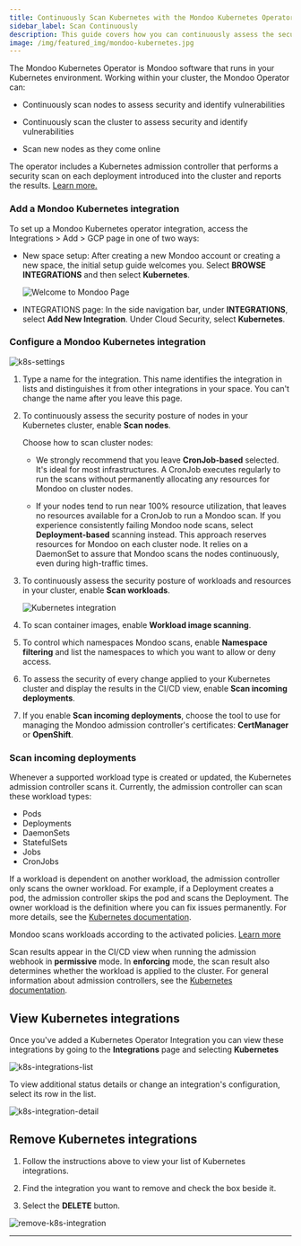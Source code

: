 ```yaml
---
title: Continuously Scan Kubernetes with the Mondoo Kubernetes Operator
sidebar_label: Scan Continuously
description: This guide covers how you can continuously assess the security configuration of your Kubernetes cluster, nodes, and deployments with Mondoo.
image: /img/featured_img/mondoo-kubernetes.jpg
---
```


The Mondoo Kubernetes Operator is Mondoo software that runs in your Kubernetes environment. Working within your cluster, the Mondoo Operator can:

- Continuously scan nodes to assess security and identify vulnerabilities

- Continuously scan the cluster to assess security and identify vulnerabilities

- Scan new nodes as they come online

The operator includes a Kubernetes admission controller that performs a security scan on each deployment introduced into the cluster and reports the results. [Learn more.](/cnspec/cloud/k8s/)

### Add a Mondoo Kubernetes integration

To set up a Mondoo Kubernetes operator integration, access the Integrations > Add > GCP page in one of two ways:

- New space setup: After creating a new Mondoo account or creating a new space, the initial setup guide welcomes you. Select **BROWSE INTEGRATIONS** and then select **Kubernetes**.

  ![Welcome to Mondoo Page](/img/platform/start/welcome_to_mondoo.png)

- INTEGRATIONS page: In the side navigation bar, under **INTEGRATIONS**, select **Add New Integration**. Under Cloud Security, select **Kubernetes**.

### Configure a Mondoo Kubernetes integration

![k8s-settings](/img/platform/infra/cloud/kubernetes/integration-setup.png)

1. Type a name for the integration. This name identifies the integration in lists and distinguishes it from other integrations in your space. You can't change the name after you leave this page.

2. To continuously assess the security posture of nodes in your Kubernetes cluster, enable **Scan nodes**.

   Choose how to scan cluster nodes:

   - We strongly recommend that you leave **CronJob-based** selected. It's ideal for most infrastructures. A CronJob executes regularly to run the scans without permanently allocating any resources for Mondoo on cluster nodes.

   - If your nodes tend to run near 100% resource utilization, that leaves no resources available for a CronJob to run a Mondoo scan. If you experience consistently failing Mondoo node scans, select **Deployment-based** scanning instead. This approach reserves resources for Mondoo on each cluster node. It relies on a DaemonSet to assure that Mondoo scans the nodes continuously, even during high-traffic times.

3. To continuously assess the security posture of workloads and resources in your cluster, enable **Scan workloads**.

   ![Kubernetes integration](/img/platform/infra/cloud/kubernetes/integration-setup-2.png)

4. To scan container images, enable **Workload image scanning**.

5. To control which namespaces Mondoo scans, enable **Namespace filtering** and list the namespaces to which you want to allow or deny access.

6. To assess the security of every change applied to your Kubernetes cluster and display the results in the CI/CD view, enable **Scan incoming deployments**.

7. If you enable **Scan incoming deployments**, choose the tool to use for managing the Mondoo admission controller's certificates: **CertManager** or **OpenShift**.

### Scan incoming deployments

Whenever a supported workload type is created or updated, the Kubernetes admission controller scans it.
Currently, the admission controller can scan these workload types:

- Pods
- Deployments
- DaemonSets
- StatefulSets
- Jobs
- CronJobs

If a workload is dependent on another workload, the admission controller only scans the owner workload. For example, if a Deployment creates a pod, the admission controller skips the pod and scans the Deployment.
The owner workload is the definition where you can fix issues permanently.
For more details, see the [Kubernetes documentation](https://kubernetes.io/docs/concepts/overview/working-with-objects/owners-dependents/).

Mondoo scans workloads according to the activated policies. [Learn more](/platform/security/posture/overview)

Scan results appear in the CI/CD view when running the admission webhook in **permissive** mode.
In **enforcing** mode, the scan result also determines whether the workload is applied to the cluster.
For general information about admission controllers, see the [Kubernetes documentation](https://kubernetes.io/docs/reference/access-authn-authz/admission-controllers/).

## View Kubernetes integrations

Once you've added a Kubernetes Operator Integration you can view these integrations by going to the **Integrations** page and selecting **Kubernetes**

![k8s-integrations-list](/img/platform/infra/cloud/kubernetes/integration-list.png)

To view additional status details or change an integration's configuration, select its row in the list.

![k8s-integration-detail](/img/platform/infra/cloud/kubernetes/integration-details.png)

## Remove Kubernetes integrations

1. Follow the instructions above to view your list of Kubernetes integrations.

2. Find the integration you want to remove and check the box beside it.

3. Select the **DELETE** button.

![remove-k8s-integration](/img/platform/infra/cloud/kubernetes/integration-delete.png)

---
